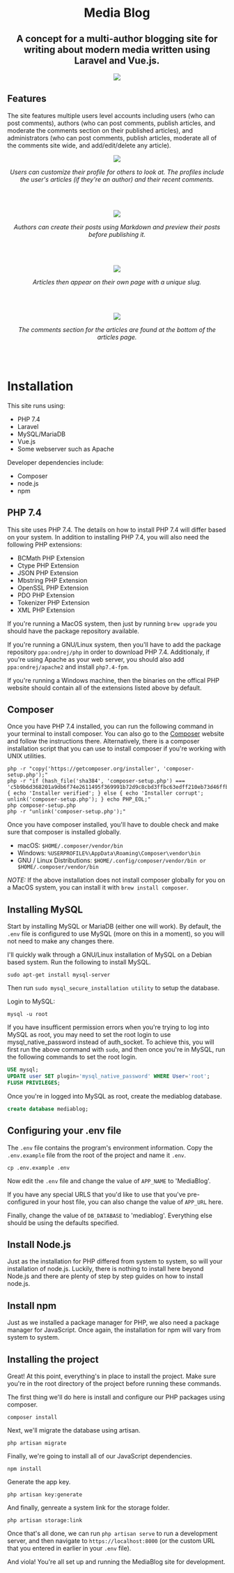 <h1 align="center">Media Blog</h1>

<h2 align="center">A concept for a multi-author blogging site for writing about modern media written using Laravel and Vue.js.</h2>

<p align="center"><img src="./img/home_page.png"></p>

## Features

The site features multiple users level accounts including users (who can post comments), authors (who can post comments, publish articles, and moderate the comments section on their published articles), and administrators (who can post comments, publish articles, moderate all of the comments site wide, and add/edit/delete any article).

<p align="center"><img style="max-width: 1000px;" src="./img/profile.png"></p>
<p align="center"><em>Users can customize their profile for others to look at. The profiles include the user's articles (if they're an author) and their recent comments.</em></p>
<br>
<br>

<p align="center"><img style="max-width: 1000px;" src="./img/new_article.png"></p>
<p align="center"><em>Authors can create their posts using Markdown and preview their posts before publishing it.</em></p>
<br>
<br>

<p align="center"><img style="max-width: 1000px;" src="./img/article.png"></p>
<p align="center"><em>Articles then appear on their own page with a unique slug.</em></p>
<br>
<br>

<p align="center"><img style="max-width: 1000px;" src="./img/comments.png"></p>
<p align="center"><em>The comments section for the articles are found at the bottom of the articles page.</em></p>
<br>
<br>

# Installation

This site runs using:

-   PHP 7.4
-   Laravel
-   MySQL/MariaDB
-   Vue.js
-   Some webserver such as Apache

Developer dependencies include: 
-   Composer
-   node.js
-   npm

## PHP 7.4

This site uses PHP 7.4. The details on how to install PHP 7.4 will differ based on your system. In addition to installing PHP 7.4, you will also need the following PHP extensions:

-   BCMath PHP Extension
-   Ctype PHP Extension
-   JSON PHP Extension
-   Mbstring PHP Extension
-   OpenSSL PHP Extension
-   PDO PHP Extension
-   Tokenizer PHP Extension
-   XML PHP Extension

If you're running a MacOS system, then just by running `brew upgrade` you should have the package repository available.

If you're running a GNU/Linux system, then you'll have to add the package repository `ppa:ondrej/php` in order to download PHP 7.4. Additionaly, if you're using Apache as your web server, you should also add `ppa:ondrej/apache2` and install `php7.4-fpm`.

If you're running a Windows machine, then the binaries on the offical PHP website should contain all of the extensions listed above by default.

## Composer

Once you have PHP 7.4 installed, you can run the following command in your terminal to install composer. You can also go to the [Composer](https://getcomposer.org/download/) website and follow the instructions there. Alternatively, there is a composer installation script that you can use to install composer if you're working with UNIX utilities.

```shell
php -r "copy('https://getcomposer.org/installer', 'composer-setup.php');"
php -r "if (hash_file('sha384', 'composer-setup.php') === 'c5b9b6d368201a9db6f74e2611495f369991b72d9c8cbd3ffbc63edff210eb73d46ffbfce88669ad33695ef77dc76976') { echo 'Installer verified'; } else { echo 'Installer corrupt'; unlink('composer-setup.php'); } echo PHP_EOL;"
php composer-setup.php
php -r "unlink('composer-setup.php');"
```

Once you have composer installed, you'll have to double check and make sure that composer is installed globally.

-   macOS: `$HOME/.composer/vendor/bin`
-   Windows: `%USERPROFILE%\AppData\Roaming\Composer\vendor\bin`
-   GNU / Linux Distributions: `$HOME/.config/composer/vendor/bin or $HOME/.composer/vendor/bin`

_NOTE:_ If the above installation does not install composer globally for you on a MacOS system, you can install it with `brew install composer`.

## Installing MySQL

Start by installing MySQL or MariaDB (either one will work). By default, the `.env` file is configured to use MySQL (more on this in a moment), so you will not need to make any changes there.

I'll quickly walk through a GNU/Linux installation of MySQL on a Debian based system. Run the following to install MySQL.

```shell
sudo apt-get install mysql-server
```

Then run `sudo mysql_secure_installation utility` to setup the database.

Login to MySQL:

```shell
mysql -u root
```

If you have insufficent permission errors when you're trying to log into MySQL as root, you may need to set the root login to use mysql_native_password instead of auth_socket. To achieve this, you will first run the above command with `sudo`, and then once you're in MySQL, run the following commands to set the root login.

```sql
USE mysql;
UPDATE user SET plugin='mysql_native_password' WHERE User='root';
FLUSH PRIVILEGES;
```

Once you're in logged into MySQL as root, create the mediablog database.

```sql
create database mediablog;
```

## Configuring your .env file

The `.env` file contains the program's environment information. Copy the `.env.example` file from the root of the project and name it `.env`.

```shell
cp .env.example .env
```

Now edit the `.env` file and change the value of `APP_NAME` to 'MediaBlog'.

If you have any special URLS that you'd like to use that you've pre-configured in your host file, you can also change the value of `APP_URL` here.

Finally, change the value of `DB_DATABASE` to 'mediablog'. Everything else should be using the defaults specified.

## Install Node.js

Just as the installation for PHP differed from system to system, so will your installation of node.js. Luckily, there is nothing to install here beyond Node.js and there are plenty of step by step guides on how to install node.js.

## Install npm

Just as we installed a package manager for PHP, we also need a package manager for JavaScript. Once again, the installation for npm will vary from system to system.

## Installing the project

Great! At this point, everything's in place to install the project. Make sure you're in the root directory of the project before running these commands.

The first thing we'll do here is install and configure our PHP packages using composer.

```shell
composer install
```

Next, we'll migrate the database using artisan.

```shell
php artisan migrate
```

Finally, we're going to install all of our JavaScript dependencies.

```shell
npm install
```

Generate the app key.

```shell
php artisan key:generate
```

And finally, genreate a system link for the storage folder.

```shell
php artisan storage:link
```

Once that's all done, we can run `php artisan serve` to run a development server, and then navigate to `https://localhost:8000` (or the custom URL that you entered in earlier in your `.env` file).

And viola! You're all set up and running the MediaBlog site for development.